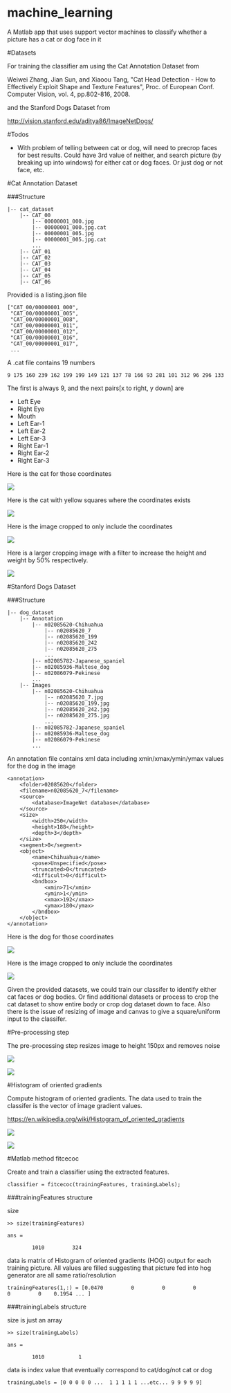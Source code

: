 # machine_learning
A Matlab app that uses support vector machines to classify whether a picture has a cat or dog face in it


#Datasets

For training the classifier am using the Cat Annotation Dataset from 

Weiwei Zhang, Jian Sun, and Xiaoou Tang, "Cat Head Detection - How to Effectively Exploit Shape and Texture Features", Proc. of European Conf. Computer Vision, vol. 4, pp.802-816, 2008.

and the Stanford Dogs Dataset from 

http://vision.stanford.edu/aditya86/ImageNetDogs/

#Todos

- With problem of telling between cat or dog, will need to precrop faces for best results. Could have 3rd value of neither, and search picture (by breaking up into windows) for either cat or dog faces. Or just dog or not face, etc.



#Cat Annotation Dataset

###Structure

    |-- cat_dataset
        |-- CAT_00
            |-- 00000001_000.jpg
            |-- 00000001_000.jpg.cat
            |-- 00000001_005.jpg
            |-- 00000001_005.jpg.cat
            ...
        |-- CAT_01
        |-- CAT_02
        |-- CAT_03
        |-- CAT_04
        |-- CAT_05
        |-- CAT_06

Provided is a listing.json file 

    ["CAT_00/00000001_000",
     "CAT_00/00000001_005",
     "CAT_00/00000001_008",
     "CAT_00/00000001_011",
     "CAT_00/00000001_012",
     "CAT_00/00000001_016",
     "CAT_00/00000001_017",
     ...

A .cat file contains 19 numbers

    9 175 160 239 162 199 199 149 121 137 78 166 93 281 101 312 96 296 133 

The first is always 9, and the next pairs[x to right, y down] are 

- Left Eye
- Right Eye
- Mouth
- Left Ear-1
- Left Ear-2
- Left Ear-3
- Right Ear-1
- Right Ear-2
- Right Ear-3

Here is the cat for those coordinates


![](readme_images/readme_cat.jpg)


Here is the cat with yellow squares where the coordinates exists


![](readme_images/readme_cat_dots.jpg)


Here is the image cropped to only include the coordinates

![](readme_images/readme_cat_cropped.jpg)

Here is a larger cropping image with a filter to increase the height and weight by 50% respectively.

![](readme_images/readme_cat_larger_cropped.jpg)

#Stanford Dogs Dataset

###Structure

    |-- dog_dataset
        |-- Annotation
            |-- n02085620-Chihuahua
                |-- n02085620_7
                |-- n02085620_199
                |-- n02085620_242
                |-- n02085620_275
                ...
            |-- n02085782-Japanese_spaniel
            |-- n02085936-Maltese_dog
            |-- n02086079-Pekinese
            ... 
        |-- Images
            |-- n02085620-Chihuahua
                |-- n02085620_7.jpg
                |-- n02085620_199.jpg
                |-- n02085620_242.jpg
                |-- n02085620_275.jpg
                ...
            |-- n02085782-Japanese_spaniel
            |-- n02085936-Maltese_dog
            |-- n02086079-Pekinese
            ... 


An annotation file contains xml data including xmin/xmax/ymin/ymax values for the dog in the image

    <annotation>
        <folder>02085620</folder>
        <filename>n02085620_7</filename>
        <source>
            <database>ImageNet database</database>
        </source>
        <size>
            <width>250</width>
            <height>188</height>
            <depth>3</depth>
        </size>
        <segment>0</segment>
        <object>
            <name>Chihuahua</name>
            <pose>Unspecified</pose>
            <truncated>0</truncated>
            <difficult>0</difficult>
            <bndbox>
                <xmin>71</xmin>
                <ymin>1</ymin>
                <xmax>192</xmax>
                <ymax>180</ymax>
            </bndbox>
        </object>
    </annotation>

Here is the dog for those coordinates

![](readme_images/readme_dog.jpg)

Here is the image cropped to only include the coordinates

![](readme_images/readme_dog_cropped.jpg)

Given the provided datasets, we could train our classifer to identify either cat faces or dog bodies.  Or find additional datasets or process to crop the cat dataset to show entire body or crop dog dataset down to face.  Also there is the issue of resizing of image and canvas to give a square/uniform input to the classifer.

#Pre-processing step

The pre-processing step resizes image to height 150px and removes noise

![](readme_images/readme_cat_processed1.jpg)

![](readme_images/readme_dog_processed1.jpg)


#Histogram of oriented gradients

Compute histogram of oriented gradients.  The data used to train the classifer is the vector of image gradient values.

https://en.wikipedia.org/wiki/Histogram_of_oriented_gradients


![](readme_images/readme_cat_processed2.jpg)

![](readme_images/readme_dog_processed2.jpg)


#Matlab method fitcecoc

Create and train a classifier using the extracted features. 

    classifier = fitcecoc(trainingFeatures, trainingLabels);


###trainingFeatures structure

size

    >> size(trainingFeatures)

    ans =

            1010         324

data is matrix of Histogram of oriented gradients (HOG) output for each training picture.  All values are filled suggesting that picture fed into hog generator are all same ratio/resolution

    trainingFeatures(1,:) = [0.0470         0         0         0         0         0    0.1954 ... ]




###trainingLabels structure

size is just an array

    >> size(trainingLabels)

    ans =

            1010           1

data is index value that eventually correspond to cat/dog/not cat or dog

    trainingLabels = [0 0 0 0 0 ...  1 1 1 1 1 ...etc... 9 9 9 9 9]




